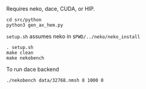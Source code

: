 Requires neko, dace, CUDA, or HIP. 
```
cd src/python
python3 gen_ax_hem.py
```
`setup.sh` assumes neko in `$PWD/../neko/neko_install`
```
. setup.sh 
make clean
make nekobench
```

To run dace backend 
```
./nekobench data/32768.nmsh 8 1000 0
```
